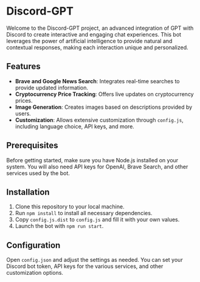 # Discord-GPT

Welcome to the Discord-GPT project, an advanced integration of GPT with Discord to create interactive and engaging chat experiences. This bot leverages the power of artificial intelligence to provide natural and contextual responses, making each interaction unique and personalized.

## Features

- **Brave and Google News Search**: Integrates real-time searches to provide updated information.
- **Cryptocurrency Price Tracking**: Offers live updates on cryptocurrency prices.
- **Image Generation**: Creates images based on descriptions provided by users.
- **Customization**: Allows extensive customization through `config.js`, including language choice, API keys, and more.

## Prerequisites

Before getting started, make sure you have Node.js installed on your system. You will also need API keys for OpenAI, Brave Search, and other services used by the bot.

## Installation

1. Clone this repository to your local machine.
2. Run `npm install` to install all necessary dependencies.
3. Copy `config.js.dist` to `config.js` and fill it with your own values.
4. Launch the bot with `npm run start`.

## Configuration

Open `config.json` and adjust the settings as needed. You can set your Discord bot token, API keys for the various services, and other customization options.
